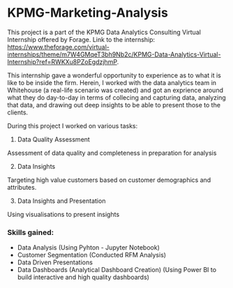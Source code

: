 # KPMG-Marketing-Analysis

This project is a part of the KPMG Data Analytics Consulting Virtual Internship offered by Forage. Link to the internship: https://www.theforage.com/virtual-internships/theme/m7W4GMqeT3bh9Nb2c/KPMG-Data-Analytics-Virtual-Internship?ref=RWKXu8PZoEgdzjhmP.   

This internship gave a wonderful opportunity to experience as to what it is like to be inside the firm. Herein, I worked with the data analytics team in Whitehouse (a real-life scenario was created) and got an exprience around what they do day-to-day in terms of collecing and capturing data, analyzing that data, and drawing out deep insights to be able to present those to the clients. 

During this project I worked on various tasks:
1. Data Quality Assessment

Assessment of data quality and completeness in preparation for analysis

2. Data Insights

Targeting high value customers based on customer demographics and attributes.

3. Data Insights and Presentation

Using visualisations to present insights


### Skills gained:

- Data Analysis (Using Pyhton - Jupyter Notebook)
- Customer Segmentation (Conducted RFM Analysis)
- Data Driven Presentations
- Data Dashboards (Analytical Dashboard Creation)
(Using Power BI to build interactive and high quality dashboards)
